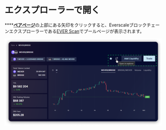 # エクスプローラーで開く

****[**ペアページ**](./)の上部にある矢印をクリックすると、Everscaleブロックチェーンエクスプローラーである[EVER Scan](https://everscan.io)でプールページが表示されます。&#x20;

![](<../../../../.gitbook/assets/image (154).png>)
